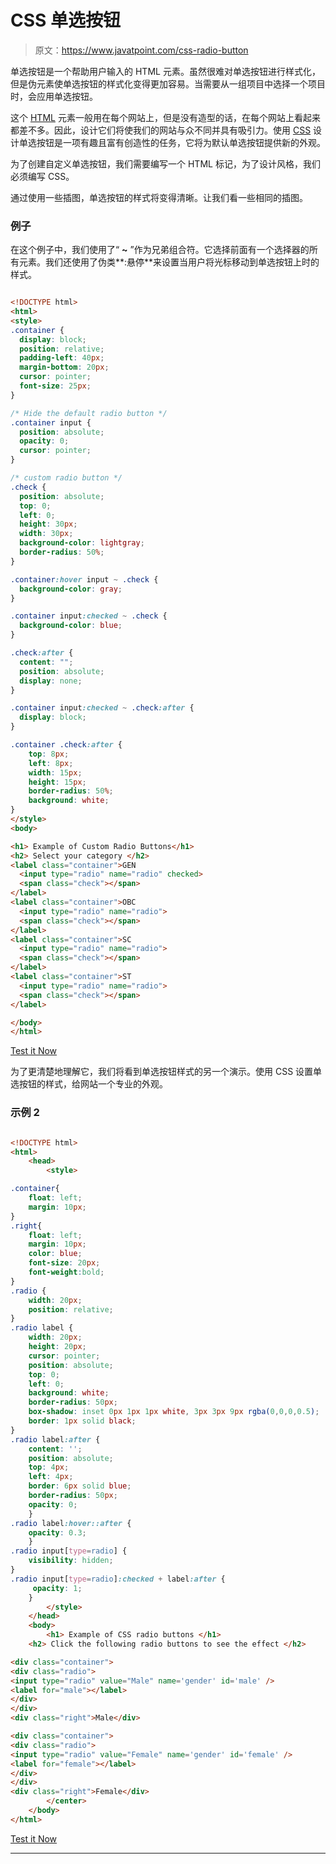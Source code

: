 # CSS 单选按钮

> 原文：<https://www.javatpoint.com/css-radio-button>

单选按钮是一个帮助用户输入的 HTML 元素。虽然很难对单选按钮进行样式化，但是伪元素使单选按钮的样式化变得更加容易。当需要从一组项目中选择一个项目时，会应用单选按钮。

这个 [HTML](https://www.javatpoint.com/html-tutorial) 元素一般用在每个网站上，但是没有造型的话，在每个网站上看起来都差不多。因此，设计它们将使我们的网站与众不同并具有吸引力。使用 [CSS](https://www.javatpoint.com/css-tutorial) 设计单选按钮是一项有趣且富有创造性的任务，它将为默认单选按钮提供新的外观。

为了创建自定义单选按钮，我们需要编写一个 HTML 标记，为了设计风格，我们必须编写 CSS。

通过使用一些插图，单选按钮的样式将变得清晰。让我们看一些相同的插图。

### 例子

在这个例子中，我们使用了“ **~** ”作为兄弟组合符。它选择前面有一个选择器的所有元素。我们还使用了伪类**:悬停**来设置当用户将光标移动到单选按钮上时的样式。

```html

<!DOCTYPE html>
<html>
<style>
.container {
  display: block;
  position: relative;
  padding-left: 40px;
  margin-bottom: 20px;
  cursor: pointer;
  font-size: 25px;
}

/* Hide the default radio button */
.container input {
  position: absolute;
  opacity: 0;
  cursor: pointer;
}

/* custom radio button */
.check {
  position: absolute;
  top: 0;
  left: 0;
  height: 30px;
  width: 30px;
  background-color: lightgray;
  border-radius: 50%;
}

.container:hover input ~ .check {
  background-color: gray;
}

.container input:checked ~ .check {
  background-color: blue;
}

.check:after {
  content: "";
  position: absolute;
  display: none;
}

.container input:checked ~ .check:after {
  display: block;
}

.container .check:after {
 	top: 8px;
	left: 8px;
	width: 15px;
	height: 15px;
	border-radius: 50%;
	background: white;
}
</style>
<body>

<h1> Example of Custom Radio Buttons</h1>
<h2> Select your category </h2>
<label class="container">GEN
  <input type="radio" name="radio" checked>
  <span class="check"></span>
</label>
<label class="container">OBC
  <input type="radio" name="radio">
  <span class="check"></span>
</label>
<label class="container">SC
  <input type="radio" name="radio">
  <span class="check"></span>
</label>
<label class="container">ST
  <input type="radio" name="radio">
  <span class="check"></span>
</label>

</body>
</html>

```

[Test it Now](https://www.javatpoint.com/oprweb/test.jsp?filename=CSSRadioButton1)

为了更清楚地理解它，我们将看到单选按钮样式的另一个演示。使用 CSS 设置单选按钮的样式，给网站一个专业的外观。

### 示例 2

```html

<!DOCTYPE html> 
<html> 
    <head> 
        <style> 

.container{
    float: left;
    margin: 10px;
}
.right{
    float: left;
    margin: 10px;
	color: blue;
	font-size: 20px;
    font-weight:bold;
}
.radio {
    width: 20px;
    position: relative;
}
.radio label {
    width: 20px;
    height: 20px;
    cursor: pointer;
    position: absolute;
    top: 0;
    left: 0;
    background: white;
    border-radius: 50px;
    box-shadow: inset 0px 1px 1px white, 3px 3px 9px rgba(0,0,0,0.5);
    border: 1px solid black;
}
.radio label:after {
    content: '';
    position: absolute;
    top: 4px;
    left: 4px;
    border: 6px solid blue;
    border-radius: 50px;
    opacity: 0;
    }
.radio label:hover::after {
    opacity: 0.3;
    }
.radio input[type=radio] {
    visibility: hidden;
}
.radio input[type=radio]:checked + label:after {
     opacity: 1;
    }  
        </style> 
    </head> 
    <body> 
        <h1> Example of CSS radio buttons </h1> 
	<h2> Click the following radio buttons to see the effect </h2>

<div class="container">
<div class="radio">
<input type="radio" value="Male" name='gender' id='male' />
<label for="male"></label>
</div>
</div>
<div class="right">Male</div>

<div class="container">
<div class="radio">
<input type="radio" value="Female" name='gender' id='female' />
<label for="female"></label>
</div>
</div>
<div class="right">Female</div>
        </center> 
    </body> 
</html>

```

[Test it Now](https://www.javatpoint.com/oprweb/test.jsp?filename=CSSRadioButton2)

* * *